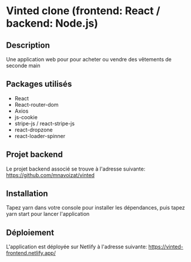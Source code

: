 # Vinted clone (frontend: React / backend: Node.js)
## Description
Une application web pour pour acheter ou vendre des vêtements de seconde main

## Packages utilisés
- React
- React-router-dom
- Axios
- js-cookie
- stripe-js / react-stripe-js
- react-dropzone
- react-loader-spinner

## Projet backend
Le projet backend associé se trouve à l'adresse suivante: https://github.com/mnavoizat/vinted

## Installation
Tapez yarn dans votre console pour installer les dépendances, puis tapez yarn start pour lancer l'application

## Déploiement
L'application est déployée sur Netlify à l'adresse suivante: https://vinted-frontend.netlify.app/
